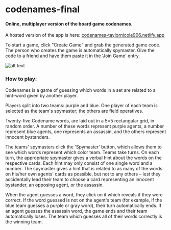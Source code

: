 # codenames-final

#### Online, multiplayer version of the board game codenames.

A hosted version of the app is here: [codenames-taylornicole906.netlify.app](https://codenames-taylornicole906.netlify.app/)

To start a game, click "Create Game" and grab the generated game code. The person who creates the game is automatically spymaster. Give the code to a friend and have them paste it in the 'Join Game' entry. 


![alt text](https://github.com/taylornicole906/codenames-final/blob/main/screenshot.JPG?raw=true)


### How to play:


Codenames is a game of guessing which words in a set are related to a hint-word given by another player. 

Players split into two teams: purple and blue. One player of each team is selected as the team's spymaster; the others are field operatives.

Twenty-five Codename words, are laid out in a 5×5 rectangular grid, in random order. A number of these words represent purple agents, a number represent blue agents, one represents an assassin, and the others represent innocent bystanders.

The teams' spymasters click the 'Spymaster' button, which allows them to see which words represent which color team. Teams take turns. On each turn, the appropriate spymaster gives a verbal hint about the words on the respective cards. Each hint may only consist of one single word and a number. The spymaster gives a hint that is related to as many of the words on his/her own agents' cards as possible, but not to any others – lest they accidentally lead their team to choose a card representing an innocent bystander, an opposing agent, or the assassin.

When the agent guesses a word, they click on it which reveals if they were correct. If the word guessed is not on the agent's team (for example, if the blue team guesses a purple or gray word), their turn automatically ends. If an agent guesses the assassin word, the game ends and their team automatically loses. The team which guesses all of their words correctly is the winning team.  
